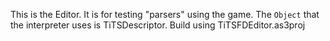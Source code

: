This is the Editor.
It is for testing "parsers" using the game.
The `Object` that the interpreter uses is TiTSDescriptor.
Build using TiTSFDEditor.as3proj
